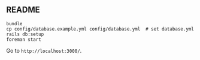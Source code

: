 ## README

```shell
bundle
cp config/database.example.yml config/database.yml  # set database.yml
rails db:setup
foreman start
```

Go to `http://localhost:3000/`.

